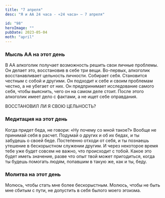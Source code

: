 ```yaml
---
title: "7 апреля"
desc: "Я и АА 24 часа - «24 часа» — 7 апреля"

id: "98"
heroImage: ""
pubDate: 2023-05-04
moth: "april"
---
```


### Мысль АА на этот день

В АА алкоголик получает возможность решить свои личные проблемы. Он делает
это, восстановив в себе три вещи. Во-первых, алкоголик восстанавливает
цельность личности. Собирает себя. Становится честным с собой и другими. Он
подходит к себе и своим проблемам честно, а не убегает от них. Он
предпринимает исследование самого себя, чтобы выяснить, чего он на самом деле
стоит. После этого алкоголик имеет дело с фактами, а не ищет себе оправдания.

ВОССТАНОВИЛ ЛИ Я СВОЮ ЦЕЛЬНОСТЬ?

### Медитация на этот день

Когда придет беда, не говори: «Ну почему со мной такое?» Вообще не принимай
себя в расчет. Подумай о других и об их бедах, и ты забудешь о своей беде.
Постепенно отходи от себя, и ты познаешь утешение в бескорыстном служении
другим. И через некоторое время тебе уже будет совсем не важно, что происходит
с тобой. Какое это будет иметь значение, разве что опыт твой может
пригодиться, когда ты будешь помогать людям, попавшим в такую же, как и ты,
беду.

### Молитва на этот день

Молюсь, чтобы стать мне более бескорыстным. Молюсь, чтобы не быть мне сбитым с
пути, не допустить в себя былого моего эгоизма.
